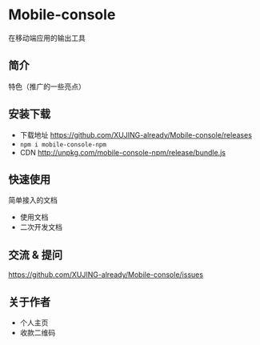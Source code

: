 # Mobile-console
在移动端应用的输出工具 

## 简介

特色（推广的一些亮点）

## 安装下载

- 下载地址 https://github.com/XUJING-already/Mobile-console/releases
- `npm i mobile-console-npm`
- CDN http://unpkg.com/mobile-console-npm/release/bundle.js

## 快速使用

简单接入的文档


- 使用文档
- 二次开发文档

## 交流 & 提问

https://github.com/XUJING-already/Mobile-console/issues

## 关于作者

- 个人主页
- 收款二维码